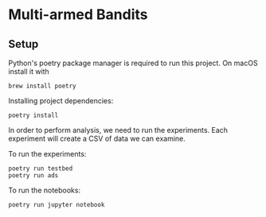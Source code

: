 # Multi-armed Bandits

## Setup

Python's poetry package manager is required to run this project. On macOS install it with

```
brew install poetry
```

Installing project dependencies:

```
poetry install
```

In order to perform analysis, we need to run the experiments. Each experiment will create a CSV of data we can examine.

To run the experiments:

```
poetry run testbed
poetry run ads
```

To run the notebooks:

```
poetry run jupyter notebook
```

